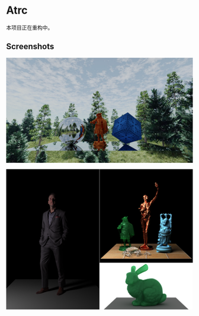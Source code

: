 # Atrc

本项目正在重构中。

## Screenshots

![SS1](./Diary/1920x1080/30_2018_12_07_TriangleMirror.png)

![SS2](./Diary/Misc/2018_12_25_ShowTime.png)
